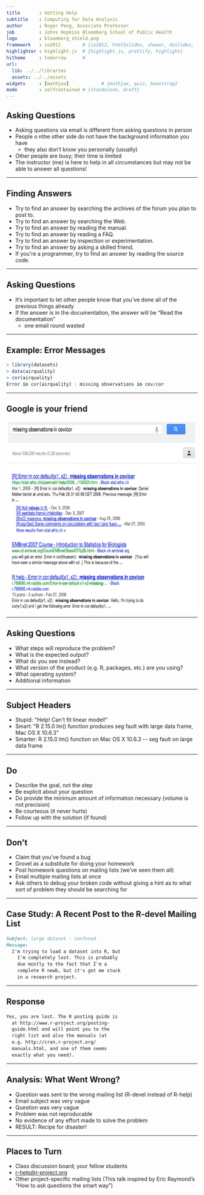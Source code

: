 ```yaml
---
title       : Getting Help
subtitle    : Computing for Data Analysis
author      : Roger Peng, Associate Professor
job         : Johns Hopkins Bloomberg School of Public Health
logo        : bloomberg_shield.png
framework   : io2012        # {io2012, html5slides, shower, dzslides, ...}
highlighter : highlight.js  # {highlight.js, prettify, highlight}
hitheme     : tomorrow      # 
url:
  lib: ../../libraries
  assets: ../../assets
widgets     : [mathjax]            # {mathjax, quiz, bootstrap}
mode        : selfcontained # {standalone, draft}
---
```


## Asking Questions

- Asking questions via email is different from asking questions in person
- People o nthe other side do not have the background information you have
  - they also don’t know you personally (usually)
-  Other people are busy; their time is limited
- The instructor (me) is here to help in all circumstances but may not be able to answer all questions!

---

## Finding Answers

- Try to find an answer by searching the archives of the forum you plan to post to.
- Try to find an answer by searching the Web.
- Try to find an answer by reading the manual.
- Try to find an answer by reading a FAQ.
- Try to find an answer by inspection or experimentation.
- Try to find an answer by asking a skilled friend.
- If you're a programmer, try to find an answer by reading the source code.

---

## Asking Questions

- It’s important to let other people know that you’ve done all of the previous things already
- If the answer is in the documentation, the answer will be “Read the documentation”
  - one email round wasted

---

## Example: Error Messages

```r
> library(datasets) 
> data(airquality) 
> cor(airquality)
Error in cor(airquality) : missing observations in cov/cor
```

---

## Google is your friend

<img src="../assets/img/google.png" height=500>

---

## Asking Questions

- What steps will reproduce the problem?
- What is the expected output?
- What do you see instead?
- What version of the product (e.g. R, packages, etc.) are you using?
- What operating system?
- Additional information

---

## Subject Headers

- Stupid: "Help! Can't fit linear model!"
- Smart: "R 2.15.0 lm() function produces seg fault with large data frame, Mac OS X 10.6.3"
- Smarter: R 2.15.0 lm() function on Mac OS X 10.6.3 -- seg fault on large data frame

---

## Do
- Describe the goal, not the step
- Be explicit about your question
- Do provide the minimum amount of information necessary (volume is not precision)
- Be courteous (it never hurts)
- Follow up with the solution (if found)

---

## Don't
- Claim that you’ve found a bug
- Grovel as a substitute for doing your homework
- Post homework questions on mailing lists (we’ve seen them all)
- Email multiple mailing lists at once
- Ask others to debug your broken code without giving a hint as to what sort of problem they should be searching for

---

## Case Study: A Recent Post to the R-devel Mailing List

```markdown
Subject: large dataset - confused 
Message:
  I'm trying to load a dataset into R, but
    I'm completely lost. This is probably
    due mostly to the fact that I'm a
    complete R newb, but it's got me stuck
    in a research project.
```

---

## Response

```markdown
Yes, you are lost. The R posting guide is
  at http://www.r-project.org/posting-
  guide.html and will point you to the
  right list and also the manuals (at
  e.g. http://cran.r-project.org/
  manuals.html, and one of them seems
  exactly what you need).
```

---

## Analysis: What Went Wrong?

- Question was sent to the wrong mailing list (R-devel instead of R-help)
- Email subject was very vague
- Question was very vague
- Problem was not reproducable
- No evidence of any effort made to solve the problem
- RESULT: Recipe for disaster!

---

## Places to Turn
- Class discussion board; your fellow students
- r-help@r-project.org
- Other project-specific mailing lists
(This talk inspired by Eric Raymond’s “How to ask questions the smart way”)
